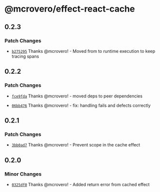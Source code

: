 # @mcrovero/effect-react-cache

## 0.2.3

### Patch Changes

- [`b275295`](https://github.com/mcrovero/effect-react-cache/commit/b275295d86b9ca103f5e2f5f1a6795aeb67bec6f) Thanks @mcrovero! - Moved from to runtime execution to keep tracing spans

## 0.2.2

### Patch Changes

- [`fce9fda`](https://github.com/mcrovero/effect-react-cache/commit/fce9fda61f5de76bd935539022ede2e1b2dfcda4) Thanks @mcrovero! - moved deps to peer dependencies

- [`06bb476`](https://github.com/mcrovero/effect-react-cache/commit/06bb4764857727c2e6c4d90b9786e4f224ce2bc5) Thanks @mcrovero! - fix: handling fails and defects correctly

## 0.2.1

### Patch Changes

- [`3bb0ad7`](https://github.com/mcrovero/effect-react-cache/commit/3bb0ad7ba393dc0d8817908bba64a5483bd99a91) Thanks @mcrovero! - Prevent scope in the cache effect

## 0.2.0

### Minor Changes

- [`0325df0`](https://github.com/mcrovero/effect-react-cache/commit/0325df02e1bf548614b34da4837e0820c92b83f7) Thanks @mcrovero! - Added return error from cached effect

